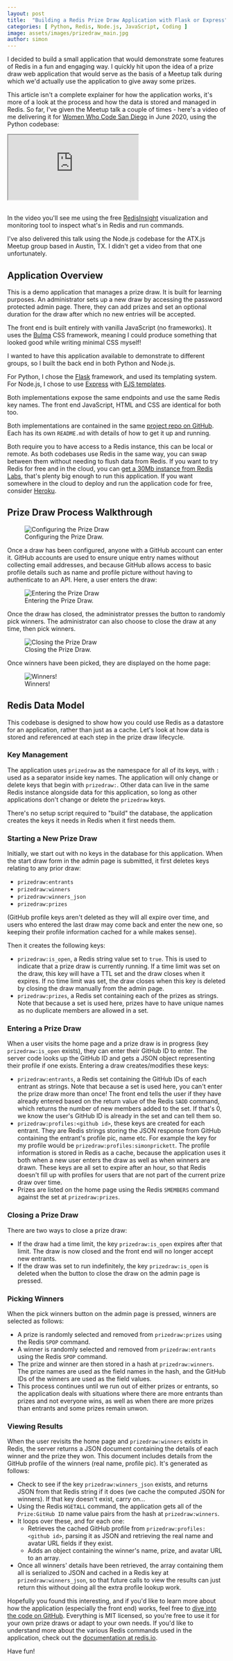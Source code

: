 ```yaml
---
layout: post
title:  "Building a Redis Prize Draw Application with Flask or Express"
categories: [ Python, Redis, Node.js, JavaScript, Coding ]
image: assets/images/prizedraw_main.jpg
author: simon
---
```

I decided to build a small application that would demonstrate some features of Redis in a fun and engaging way.  I quickly hit upon the idea of a prize draw web application that would serve as the basis of a Meetup talk during which we'd actually use the application to give away some prizes.

This article isn't a complete explainer for how the application works, it's more of a look at the process and how the data is stored and managed in Redis.  So far, I've given the Meetup talk a couple of times - here's a video of me delivering it for [Women Who Code San Diego](https://www.womenwhocode.com/sandiego) in June 2020, using the Python codebase:

<div class="embed-responsive embed-responsive-16by9">
  <iframe class="embed-responsive-item" src="https://www.youtube.com/embed/iRY_D21rxVg" allowfullscreen></iframe>
</div><br/>

In the video you'll see me using the free [RedisInsight](https://redislabs.com/redisinsight/) visualization and monitoring tool to inspect what's in Redis and run commands.

I've also delivered this talk using the Node.js codebase for the ATX.js Meetup group based in Austin, TX.  I didn't get a video from that one unfortunately.

## Application Overview

This is a demo application that manages a prize draw.  It is built for learning purposes.  An administrator sets up a new draw by accessing the password protected admin page.  There, they can add prizes and set an optional duration for the draw after which no new entries will be accepted.

The front end is built entirely with vanilla JavaScript (no frameworks).  It uses the [Bulma](https://bulma.io/) CSS framework, meaning I could produce something that looked good while writing minimal CSS myself!

I wanted to have this application available to demonstrate to different groups, so I built the back end in both Python and Node.js.

For Python, I chose the [Flask](https://flask.palletsprojects.com/en/1.1.x/) framework, and used its templating system.  For Node.js, I chose to use [Express](http://expressjs.com/) with [EJS templates](https://ejs.co/).

Both implementations expose the same endpoints and use the same Redis key names.  The front end JavaScript, HTML and CSS are identical for both too.

Both implementations are contained in the same [project repo on GitHub](https://github.com/simonprickett/redis-prize-draw).  Each has its own `README.md` with details of how to get it up and running.

Both require you to have access to a Redis instance, this can be local or remote.  As both codebases use Redis in the same way, you can swap between them without needing to flush data from Redis.  If you want to try Redis for free and in the cloud, you can [get a 30Mb instance from Redis Labs](https://redislabs.com/redis-enterprise-cloud/), that's plenty big enough to run this application.  If you want somewhere in the cloud to deploy and run the application code for free, consider [Heroku](https://www.heroku.com/).

## Prize Draw Process Walkthrough

<figure class="figure">
  <img src="{{ site.baseurl }}/assets/images/prizedraw_admin_configure_draw.png" class="figure-img img-fluid" alt="Configuring the Prize Draw">
  <figcaption class="figure-caption text-center">Configuring the Prize Draw.</figcaption>
</figure>

Once a draw has been configured, anyone with a GitHub account can enter it.  GitHub accounts are used to ensure unique entry names without collecting email addresses, and because GitHub allows access to basic profile details such as name and profile picture without having to authenticate to an API.  Here, a user enters the draw:

<figure class="figure">
  <img src="{{ site.baseurl }}/assets/images/prizedraw_enter_draw.png" class="figure-img img-fluid" alt="Entering the Prize Draw">
  <figcaption class="figure-caption text-center">Entering the Prize Draw.</figcaption>
</figure>

Once the draw has closed, the administrator presses the button to randomly pick winners.  The administrator can also choose to close the draw at any time, then pick winners.

<figure class="figure">
  <img src="{{ site.baseurl }}/assets/images/prizedraw_admin_draw_open.png" class="figure-img img-fluid" alt="Closing the Prize Draw">
  <figcaption class="figure-caption text-center">Closing the Prize Draw.</figcaption>
</figure>

Once winners have been picked, they are displayed on the home page:

<figure class="figure">
  <img src="{{ site.baseurl }}/assets/images/prizedraw_winners.png" class="figure-img img-fluid" alt="Winners!">
  <figcaption class="figure-caption text-center">Winners!</figcaption>
</figure>

## Redis Data Model

This codebase is designed to show how you could use Redis as a datastore for an application, rather than just as a cache.  Let's look at how data is stored and referenced at each step in the prize draw lifecycle.

### Key Management

The application uses `prizedraw` as the namespace for all of its keys, with `:` used as a separator inside key names.  The application will only change or delete keys that begin with `prizedraw:`.  Other data can live in the same Redis instance alongside data for this application, so long as other applications don't change or delete the `prizedraw` keys.

There's no setup script required to "build" the database, the application creates the keys it needs in Redis when it first needs them.

### Starting a New Prize Draw

Initially, we start out with no keys in the database for this application.  When the start draw form in the admin page is submitted, it first deletes keys relating to any prior draw:

* `prizedraw:entrants`
* `prizedraw:winners`
* `prizedraw:winners_json`
* `prizedraw:prizes`

(GitHub profile keys aren't deleted as they will all expire over time, and users who entered the last draw may come back and enter the new one, so keeping their profile information cached for a while makes sense).

Then it creates the following keys:

* `prizedraw:is_open`, a Redis string value set to `true`.  This is used to indicate that a prize draw is currently running.  If a time limit was set on the draw, this key will have a TTL set and the draw closes when it expires.  If no time limit was set, the draw closes when this key is deleted by closing the draw manually from the admin page.
* `prizedraw:prizes`, a Redis set containing each of the prizes as strings.  Note that because a set is used here, prizes have to have unique names as no duplicate members are allowed in a set.

### Entering a Prize Draw

When a user visits the home page and a prize draw is in progress (key `prizedraw:is_open` exists), they can enter their GitHub ID to enter.  The server code looks up the GitHub ID and gets a JSON object representing their profile if one exists.  Entering a draw creates/modifies these keys:

* `prizedraw:entrants`, a Redis set containing the GitHub IDs of each entrant as strings.  Note that because a set is used here, you can't enter the prize draw more than once!  The front end tells the user if they have already entered based on the return value of the Redis `SADD` command, which returns the number of new members added to the set.  If that's 0, we know the user's GitHub ID is already in the set and can tell them so.
* `prizedraw:profiles:<github id>`, these keys are created for each entrant.  They are Redis strings storing the JSON response from GitHub containing the entrant's profile pic, name etc.  For example the key for my profile would be `prizedraw:profiles:simonprickett`.  The profile information is stored in Redis as a cache, because the application uses it both when a new user enters the draw as well as when winners are drawn.  These keys are all set to expire after an hour, so that Redis doesn't fill up with profiles for users that are not part of the current prize draw over time. 
* Prizes are listed on the home page using the Redis `SMEMBERS` command against the set at `prizedraw:prizes`.

### Closing a Prize Draw

There are two ways to close a prize draw:

* If the draw had a time limit, the key `prizedraw:is_open` expires after that limit.  The draw is now closed and the front end will no longer accept new entrants.
* If the draw was set to run indefinitely, the key `prizedraw:is_open` is deleted when the button to close the draw on the admin page is pressed.

### Picking Winners

When the pick winners button on the admin page is pressed, winners are selected as follows:

* A prize is randomly selected and removed from `prizedraw:prizes` using the Redis `SPOP` command.
* A winner is randomly selected and removed from `prizedraw:entrants` using the Redis `SPOP` command.
* The prize and winner are then stored in a hash at `prizedraw:winners`.  The prize names are used as the field names in the hash, and the GitHub IDs of the winners are used as the field values.
* This process continues until we run out of either prizes or entrants, so the application deals with situations where there are more entrants than prizes and not everyone wins, as well as when there are more prizes than entrants and some prizes remain unwon.

### Viewing Results

When the user revisits the home page and `prizedraw:winners` exists in Redis, the server returns a JSON document containing the details of each winner and the prize they won.  This document includes details from the GitHub profile of the winners (real name, profile pic).  It's generated as follows:

* Check to see if the key `prizedraw:winners_json` exists, and returns JSON from that Redis string if it does (we cache the computed JSON for winners).  If that key doesn't exist, carry on...
* Using the Redis `HGETALL` command, the application gets all of the `Prize:GitHub ID` name value pairs from the hash at `prizedraw:winners`.
* It loops over these, and for each one:
  * Retrieves the cached GitHub profile from `prizedraw:profiles:<github id>`, parsing it as JSON and retrieving the real name and avatar URL fields if they exist.
  * Adds an object containing the winner's name, prize, and avatar URL to an array.
* Once all winners' details have been retrieved, the array containing them all is serialized to JSON and cached in a Redis key at `prizedraw:winners_json`, so that future calls to view the results can just return this without doing all the extra profile lookup work.

Hopefully you found this interesting, and if you'd like to learn more about how the application (especially the front end) works, feel free to [dive into the code on GitHub](https://github.com/simonprickett/redis-prize-draw).  Everything is MIT licensed, so you're free to use it for your own prize draws or adapt to your own needs.  If you'd like to understand more about the various Redis commands used in the application, check out the [documentation at redis.io](https://redis.io/commands).

Have fun!
